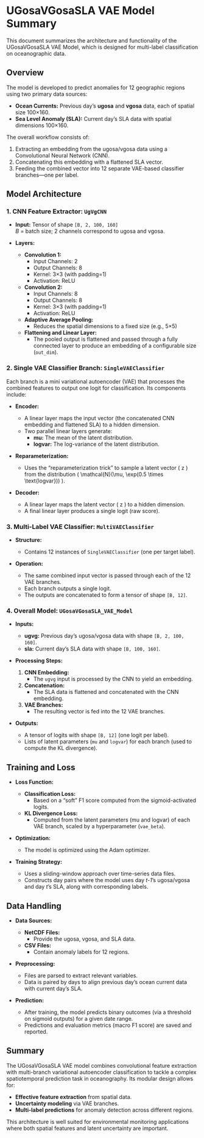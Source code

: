 # UGosaVGosaSLA VAE Model Summary

This document summarizes the architecture and functionality of the UGosaVGosaSLA VAE Model, which is designed for multi-label classification on oceanographic data.

## Overview

The model is developed to predict anomalies for 12 geographic regions using two primary data sources:
- **Ocean Currents:** Previous day’s **ugosa** and **vgosa** data, each of spatial size 100×160.
- **Sea Level Anomaly (SLA):** Current day’s SLA data with spatial dimensions 100×160.

The overall workflow consists of:
1. Extracting an embedding from the ugosa/vgosa data using a Convolutional Neural Network (CNN).
2. Concatenating this embedding with a flattened SLA vector.
3. Feeding the combined vector into 12 separate VAE-based classifier branches—one per label.

## Model Architecture

### 1. CNN Feature Extractor: `UgVgCNN`

- **Input:** Tensor of shape `[B, 2, 100, 160]`  
  *B* = batch size; 2 channels correspond to ugosa and vgosa.
  
- **Layers:**
  - **Convolution 1:** 
    - Input Channels: 2  
    - Output Channels: 8  
    - Kernel: 3×3 (with padding=1)  
    - Activation: ReLU
  - **Convolution 2:** 
    - Input Channels: 8  
    - Output Channels: 8  
    - Kernel: 3×3 (with padding=1)  
    - Activation: ReLU
  - **Adaptive Average Pooling:**  
    - Reduces the spatial dimensions to a fixed size (e.g., 5×5)
  - **Flattening and Linear Layer:**  
    - The pooled output is flattened and passed through a fully connected layer to produce an embedding of a configurable size (`out_dim`).

### 2. Single VAE Classifier Branch: `SingleVAEClassifier`

Each branch is a mini variational autoencoder (VAE) that processes the combined features to output one logit for classification. Its components include:

- **Encoder:**
  - A linear layer maps the input vector (the concatenated CNN embedding and flattened SLA) to a hidden dimension.
  - Two parallel linear layers generate:
    - **mu:** The mean of the latent distribution.
    - **logvar:** The log-variance of the latent distribution.
  
- **Reparameterization:**  
  - Uses the “reparameterization trick” to sample a latent vector \( z \) from the distribution \( \mathcal{N}(\mu, \exp(0.5 \times \text{logvar})) \).

- **Decoder:**
  - A linear layer maps the latent vector \( z \) to a hidden dimension.
  - A final linear layer produces a single logit (raw score).

### 3. Multi-Label VAE Classifier: `MultiVAEClassifier`

- **Structure:**  
  - Contains 12 instances of `SingleVAEClassifier` (one per target label).
  
- **Operation:**  
  - The same combined input vector is passed through each of the 12 VAE branches.
  - Each branch outputs a single logit.
  - The outputs are concatenated to form a tensor of shape `[B, 12]`.

### 4. Overall Model: `UGosaVGosaSLA_VAE_Model`

- **Inputs:**
  - **ugvg:** Previous day’s ugosa/vgosa data with shape `[B, 2, 100, 160]`.
  - **sla:** Current day’s SLA data with shape `[B, 100, 160]`.
  
- **Processing Steps:**
  1. **CNN Embedding:**  
     - The `ugvg` input is processed by the CNN to yield an embedding.
  2. **Concatenation:**  
     - The SLA data is flattened and concatenated with the CNN embedding.
  3. **VAE Branches:**  
     - The resulting vector is fed into the 12 VAE branches.
  
- **Outputs:**
  - A tensor of logits with shape `[B, 12]` (one logit per label).
  - Lists of latent parameters (`mu` and `logvar`) for each branch (used to compute the KL divergence).

## Training and Loss

- **Loss Function:**
  - **Classification Loss:**  
    - Based on a “soft” F1 score computed from the sigmoid-activated logits.
  - **KL Divergence Loss:**  
    - Computed from the latent parameters (mu and logvar) of each VAE branch, scaled by a hyperparameter (`vae_beta`).

- **Optimization:**  
  - The model is optimized using the Adam optimizer.
  
- **Training Strategy:**  
  - Uses a sliding-window approach over time-series data files.
  - Constructs day pairs where the model uses day *t-1*’s ugosa/vgosa and day *t*’s SLA, along with corresponding labels.

## Data Handling

- **Data Sources:**
  - **NetCDF Files:**  
    - Provide the ugosa, vgosa, and SLA data.
  - **CSV Files:**  
    - Contain anomaly labels for 12 regions.
  
- **Preprocessing:**
  - Files are parsed to extract relevant variables.
  - Data is paired by days to align previous day’s ocean current data with current day’s SLA.
  
- **Prediction:**
  - After training, the model predicts binary outcomes (via a threshold on sigmoid outputs) for a given date range.
  - Predictions and evaluation metrics (macro F1 score) are saved and reported.

## Summary

The UGosaVGosaSLA VAE model combines convolutional feature extraction with multi-branch variational autoencoder classification to tackle a complex spatiotemporal prediction task in oceanography. Its modular design allows for:
- **Effective feature extraction** from spatial data.
- **Uncertainty modeling** via VAE branches.
- **Multi-label predictions** for anomaly detection across different regions.

This architecture is well suited for environmental monitoring applications where both spatial features and latent uncertainty are important.

